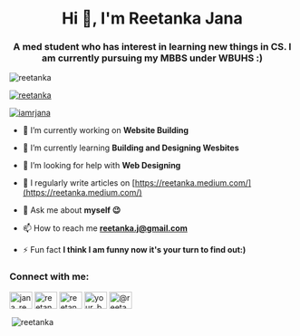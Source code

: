 <h1 align="center">Hi 👋, I'm Reetanka Jana</h1>
<h3 align="center">A med student who has interest in learning new things in CS. I am currently pursuing my MBBS under WBUHS :)</h3>

<p align="left"> <img src="https://komarev.com/ghpvc/?username=reetanka&label=Profile%20views&color=0e75b6&style=flat" alt="reetanka" /> </p>

<p align="left"> <a href="https://github.com/ryo-ma/github-profile-trophy"><img src="https://github-profile-trophy.vercel.app/?username=reetanka" alt="reetanka" /></a> </p>

<p align="left"> <a href="https://twitter.com/iamrjana" target="blank"><img src="https://img.shields.io/twitter/follow/iamrjana?logo=twitter&style=for-the-badge" alt="iamrjana" /></a> </p>

- 🔭 I’m currently working on **Website Building**

- 🌱 I’m currently learning **Building and Designing Wesbites**

- 🤝 I’m looking for help with **Web Designing**

- 📝 I regularly write articles on [https://reetanka.medium.com/](https://reetanka.medium.com/)

- 💬 Ask me about **myself 😉**

- 📫 How to reach me **reetanka.j@gmail.com**

- ⚡ Fun fact **I think I am funny now it's your turn to find out:)**

<h3 align="left">Connect with me:</h3>
<p align="left">
<a href="https://twitter.com/iamrjana" target="blank"><img align="center" src="https://raw.githubusercontent.com/rahuldkjain/github-profile-readme-generator/master/src/images/icons/Social/twitter.svg" alt="jana_reetanka" height="30" width="40" /></a>
<a href="https://linkedin.com/in/reetanka-jana" target="blank"><img align="center" src="https://raw.githubusercontent.com/rahuldkjain/github-profile-readme-generator/master/src/images/icons/Social/linked-in-alt.svg" alt="reetanka-jana" height="30" width="40" /></a>
<a href="https://fb.com/reetanka.babai" target="blank"><img align="center" src="https://raw.githubusercontent.com/rahuldkjain/github-profile-readme-generator/master/src/images/icons/Social/facebook.svg" alt="reetanka.babai" height="30" width="40" /></a>
<a href="https://instagram.com/your_babai_27" target="blank"><img align="center" src="https://raw.githubusercontent.com/rahuldkjain/github-profile-readme-generator/master/src/images/icons/Social/instagram.svg" alt="your_babai_27" height="30" width="40" /></a>
<a href="https://medium.com/@reetanka" target="blank"><img align="center" src="https://raw.githubusercontent.com/rahuldkjain/github-profile-readme-generator/master/src/images/icons/Social/medium.svg" alt="@reetanka" height="30" width="40" /></a>
</p>

<p>&nbsp;<img align="center" src="https://github-readme-stats.vercel.app/api?username=reetanka&show_icons=true&locale=en" alt="reetanka" /></p>


<!---
reetanka/reetanka is a ✨ special ✨ repository because its `README.md` (this file) appears on your GitHub profile.
You can click the Preview link to take a look at your changes.
--->
